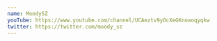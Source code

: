 ```yaml
---
name: MoodySZ
youTube: https://www.youtube.com/channel/UCAeztv9yOcXeGKnoaoqyqkw
twitter: https://twitter.com/moody_sz
---
```

